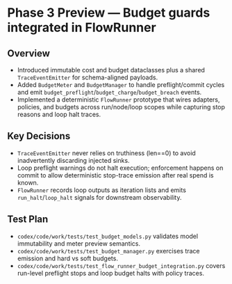 # Phase 3 Preview — Budget guards integrated in FlowRunner

## Overview
- Introduced immutable cost and budget dataclasses plus a shared `TraceEventEmitter` for schema-aligned payloads.
- Added `BudgetMeter` and `BudgetManager` to handle preflight/commit cycles and emit `budget_preflight`/`budget_charge`/`budget_breach` events.
- Implemented a deterministic `FlowRunner` prototype that wires adapters, policies, and budgets across run/node/loop scopes while capturing stop reasons and loop halt traces.

## Key Decisions
- `TraceEventEmitter` never relies on truthiness (len==0) to avoid inadvertently discarding injected sinks.
- Loop preflight warnings do not halt execution; enforcement happens on commit to allow deterministic stop-trace emission after real spend is known.
- `FlowRunner` records loop outputs as iteration lists and emits `run_halt`/`loop_halt` signals for downstream observability.

## Test Plan
- `codex/code/work/tests/test_budget_models.py` validates model immutability and meter preview semantics.
- `codex/code/work/tests/test_budget_manager.py` exercises trace emission and hard vs soft budgets.
- `codex/code/work/tests/test_flow_runner_budget_integration.py` covers run-level preflight stops and loop budget halts with policy traces.
